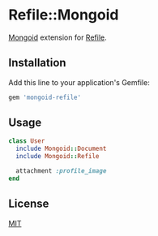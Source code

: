 # Refile::Mongoid

[Mongoid](http://mongoid.org/) extension for [Refile](https://github.com/refile/refile).

## Installation

Add this line to your application's Gemfile:

```ruby
gem 'mongoid-refile'
```

## Usage

```ruby
class User
  include Mongoid::Document
  include Mongoid::Refile

  attachment :profile_image
end
```

## License

[MIT](/LICENSE.txt)
